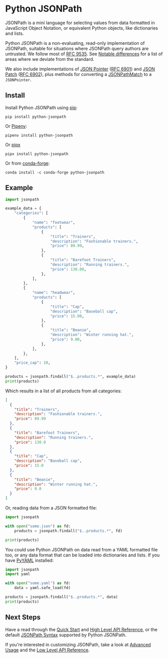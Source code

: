 # Python JSONPath

JSONPath is a mini language for selecting values from data formatted in JavaScript Object Notation, or equivalent Python objects, like dictionaries and lists.

Python JSONPath is a non-evaluating, read-only implementation of JSONPath, suitable for situations where JSONPath query authors are untrusted. We follow most of [RFC 9535](https://datatracker.ietf.org/doc/html/rfc9535). See [Notable differences](syntax.md#notable-differences) for a list of areas where we deviate from the standard.

We also include implementations of [JSON Pointer](pointers.md) ([RFC 6901](https://datatracker.ietf.org/doc/html/rfc6901)) and [JSON Patch](api.md#jsonpath.JSONPatch) ([RFC 6902](https://datatracker.ietf.org/doc/html/rfc6902)), plus methods for converting a [JSONPathMatch](api.md#jsonpath.JSONPathMatch) to a `JSONPointer`.

## Install

Install Python JSONPath using [pip](https://pip.pypa.io/en/stable/getting-started/):

```console
pip install python-jsonpath
```

Or [Pipenv](https://pipenv.pypa.io/en/latest/):

```console
pipenv install python-jsonpath
```

Or [pipx](https://pypa.github.io/pipx/)

```console
pipx install python-jsonpath
```

Or from [conda-forge](https://anaconda.org/conda-forge/python-jsonpath):

```console
conda install -c conda-forge python-jsonpath
```

## Example

```python
import jsonpath

example_data = {
    "categories": [
        {
            "name": "footwear",
            "products": [
                {
                    "title": "Trainers",
                    "description": "Fashionable trainers.",
                    "price": 89.99,
                },
                {
                    "title": "Barefoot Trainers",
                    "description": "Running trainers.",
                    "price": 130.00,
                },
            ],
        },
        {
            "name": "headwear",
            "products": [
                {
                    "title": "Cap",
                    "description": "Baseball cap",
                    "price": 15.00,
                },
                {
                    "title": "Beanie",
                    "description": "Winter running hat.",
                    "price": 9.00,
                },
            ],
        },
    ],
    "price_cap": 10,
}

products = jsonpath.findall("$..products.*", example_data)
print(products)
```

Which results in a list of all products from all categories:

```json
[
  {
    "title": "Trainers",
    "description": "Fashionable trainers.",
    "price": 89.99
  },
  {
    "title": "Barefoot Trainers",
    "description": "Running trainers.",
    "price": 130.0
  },
  {
    "title": "Cap",
    "description": "Baseball cap",
    "price": 15.0
  },
  {
    "title": "Beanie",
    "description": "Winter running hat.",
    "price": 9.0
  }
]
```

Or, reading data from a JSON formatted file:

```python
import jsonpath

with open("some.json") as fd:
    products = jsonpath.findall("$..products.*", fd)

print(products)
```

You could use Python JSONPath on data read from a YAML formatted file too, or any data format that can be loaded into dictionaries and lists. If you have [PyYAML](https://pyyaml.org/wiki/PyYAML) installed:

```python
import jsonpath
import yaml

with open("some.yaml") as fd:
    data = yaml.safe_load(fd)

products = jsonpath.findall("$..products.*", data)
print(products)
```

## Next Steps

Have a read through the [Quick Start](quickstart.md) and [High Level API Reference](api.md), or the default [JSONPath Syntax](syntax.md) supported by Python JSONPath.

If you're interested in customizing JSONPath, take a look at [Advanced Usage](advanced.md) and the [Low Level API Reference](custom_api.md).
